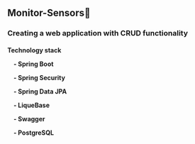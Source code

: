 <h2>Monitor-Sensors&#128196</h2>
<h3>Creating a web application with CRUD functionality</h3>
<h4>Technology stack</h>
    <p>&emsp;- Spring Boot</p>
    <p>&emsp;- Spring Security</p>
    <p>&emsp;- Spring Data JPA</p>
    <p>&emsp;- LiqueBase</p>
    <p>&emsp;- Swagger</p>
    <p>&emsp;- PostgreSQL</p>

